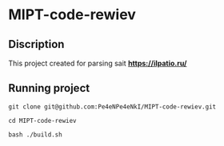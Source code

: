 # MIPT-code-rewiev

## Discription
This project created for parsing sait __https://ilpatio.ru/__

## Running project

```shell 
git clone git@github.com:Pe4eNPe4eNkI/MIPT-code-rewiev.git

cd MIPT-code-rewiev

bash ./build.sh
```
